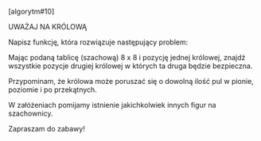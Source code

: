 [algorytm#10]

UWAŻAJ NA KRÓLOWĄ

Napisz funkcję, która rozwiązuje następujący problem:

Mając podaną tablicę (szachową) 8 x 8 i pozycję jednej królowej, znajdź wszystkie pozycje drugiej królowej w których ta druga będzie bezpieczna.

Przypominam, że królowa może poruszać się o dowolną ilość pul w pionie, poziomie i po przekątnych.

W załóżeniach pomijamy istnienie jakichkolwiek innych figur na szachownicy.

Zapraszam do zabawy!
